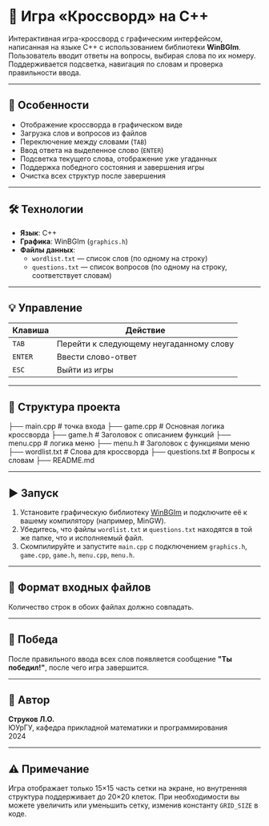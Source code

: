 # 📘 Игра «Кроссворд» на C++

Интерактивная игра-кроссворд с графическим интерфейсом, написанная на языке C++ с использованием библиотеки **WinBGIm**. Пользователь вводит ответы на вопросы, выбирая слова по их номеру. Поддерживается подсветка, навигация по словам и проверка правильности ввода.

---

## 🧩 Особенности

- Отображение кроссворда в графическом виде
- Загрузка слов и вопросов из файлов
- Переключение между словами (`TAB`)
- Ввод ответа на выделенное слово (`ENTER`)
- Подсветка текущего слова, отображение уже угаданных
- Поддержка победного состояния и завершения игры
- Очистка всех структур после завершения

---

## 🛠 Технологии

- **Язык**: C++
- **Графика**: WinBGIm (`graphics.h`)
- **Файлы данных**:
  - `wordlist.txt` — список слов (по одному на строку)
  - `questions.txt` — список вопросов (по одному на строку, соответствует словам)

---

## 💡 Управление

| Клавиша  | Действие                            |
|----------|-------------------------------------|
| `TAB`    | Перейти к следующему неугаданному слову |
| `ENTER`  | Ввести слово-ответ                  |
| `ESC`    | Выйти из игры                       |

---

## 📂 Структура проекта
├── main.cpp # точка входа
├── game.cpp # Основная логика кроссворда
├── game.h # Заголовок с описанием функций
├── menu.cpp # логика меню
├── menu.h # Заголовок с функциями меню
├── wordlist.txt # Слова для кроссворда
├── questions.txt # Вопросы к словам
├── README.md 


---

## ▶️ Запуск

1. Установите графическую библиотеку [WinBGIm](https://winbgim.codecutter.org/) и подключите её к вашему компилятору (например, MinGW).
2. Убедитесь, что файлы `wordlist.txt` и `questions.txt` находятся в той же папке, что и исполняемый файл.
3. Скомпилируйте и запустите `main.cpp` с подключением `graphics.h`, `game.cpp`, `game.h`, `menu.cpp`, `menu.h`.

---

## 📄 Формат входных файлов


Количество строк в обоих файлах должно совпадать.

---

## 🏁 Победа

После правильного ввода всех слов появляется сообщение **"Ты победил!"**, после чего игра завершится.

---

## 📜 Автор

**Струков Л.О.**  
ЮУрГУ, кафедра прикладной математики и программирования  
2024

---

## ⚠️ Примечание

Игра отображает только 15×15 часть сетки на экране, но внутренняя структура поддерживает до 20×20 клеток. При необходимости вы можете увеличить или уменьшить сетку, изменив константу `GRID_SIZE` в коде.


